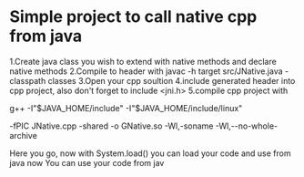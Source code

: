 # Simple project to call native cpp from java

1.Create java class you wish to extend with native methods and declare native methods
2.Compile to header with javac -h target src/JNative.java -classpath classes
3.Open your cpp soultion
4.include generated header into cpp project, also don't forget to include <jni.h>
5.compile cpp project with

g++ -I"$JAVA_HOME/include" -I"$JAVA_HOME/include/linux" 

-fPIC JNative.cpp -shared -o GNative.so -Wl,-soname -Wl,--no-whole-archive

Here you go, now with System.load() you can load your code and use from java
now  You can use your code from jav
